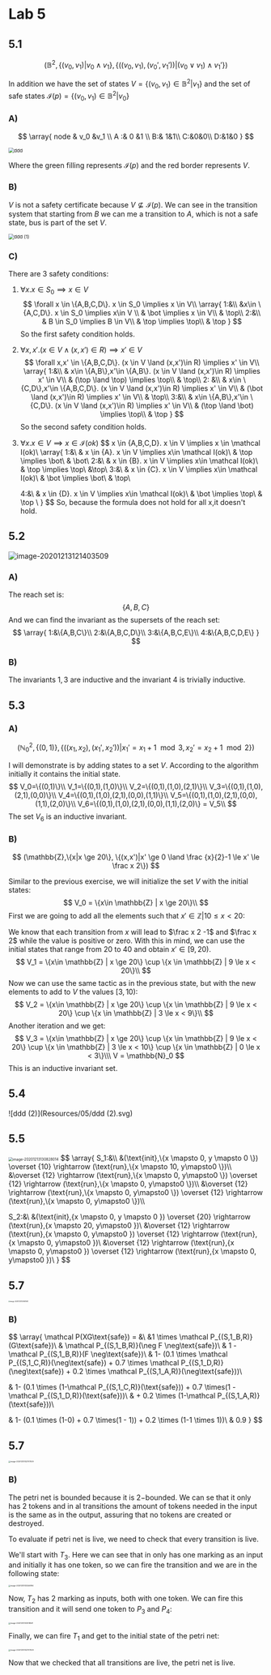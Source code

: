 # Lab 5

## 5.1

$$
(\mathbb B^2, \{(v_0,v_1)|v_0 \land v_1\}, \{((v_0,v_1),(v_0',v_1')) | (v_0 \lor v_1) \land v_1'\})
$$

In addition we have the set of states $V = \{(v_0,v_1) \in \mathbb B^2|v_1\}$ and the set of safe states $\mathcal I(p) = \{(v_0,v_1) \in \mathbb B ^2 | v_0\}$ 

### A)

$$
\array{
node & v_0 &v_1 \\
A :& 0 &1 \\
B:& 1&1\\
C:&0&0\\
D:&1&0
}
$$

<img src="Resources/05/ddd.svg" alt="ddd" style="zoom: 67%;" />

Where the green filling represents $\mathcal I(p)$ and the red border represents $V$.

### B)

 $V$ is not a safety certificate because $V \not \subseteq \mathcal I(p)$. We can see in the transition system that starting from $B$ we can me a transition to $A$, which is not a safe state, bus is part of the set $V$.   

<img src="Resources/05/ddd (1).svg" alt="ddd (1)" style="zoom:67%;" />

### C)

There are 3 safety conditions:

1. $\forall x. x \in S_0 \implies x \in V$
   $$
   \forall x \in \{A,B,C,D\}. x \in S_0 \implies x \in V\\
   \array{
   1:&\\
   &x\in \{A,C,D\}. x \in S_0 \implies x\in V \\
   & \bot \implies x \in V\\ 
   & \top\\
   2:&\\
   & B \in S_0 \implies B \in V\\
   & \top \implies \top\\
   & \top
   }
   $$
   So the first safety condition holds.

2. $\forall x,x'. (x \in V \land (x,x')\in R) \implies x' \in V$
   $$
   \forall x,x' \in \{A,B,C,D\}. (x \in V \land (x,x')\in R) \implies x' \in V\\
   \array{
   1:&\\
   & x\in \{A,B\},x'\in \{A,B\}. (x \in V \land (x,x')\in R) \implies x' \in V\\
   & (\top \land \top) \implies \top\\
   & \top\\
   2: &\\
   & x\in \{C,D\},x'\in \{A,B,C,D\}. (x \in V \land (x,x')\in R) \implies x' \in V\\
   & (\bot \land (x,x')\in R) \implies x' \in V\\
   & \top\\
   3:&\\
   & x\in \{A,B\},x'\in \{C,D\}. (x \in V \land (x,x')\in R) \implies x' \in V\\
   & (\top \land \bot) \implies \top\\
   & \top
   }
   $$
   So the second safety condition holds.

3. $\forall x. x \in V \implies x \in \mathcal I(ok)$
   $$
   x \in \{A,B,C,D\}. x \in V \implies x \in \mathcal I(ok)\\
   \array{
   1:&\\
   & x \in \{A\}. x \in V \implies x\in \mathcal I(ok)\\
   & \top \implies \bot\\
   & \bot\\
   2:&\\
   & x \in \{B\}. x \in V \implies x\in \mathcal I(ok)\\
   & \top \implies \top\\
   &\top\\
   3:&\\
   & x \in \{C\}. x \in V \implies x\in \mathcal I(ok)\\
   & \bot \implies \bot\\
   & \top\\
   
   4:&\\
   & x \in \{D\}. x \in V \implies x\in \mathcal I(ok)\\
   & \bot \implies \top\\
   & \top \\
   }
   $$
   So, because the formula does not hold for all x,it doesn't hold.

## 5.2

![image-20201213121403509](Resources/05/image-20201213121403509.png)

### A)

The reach set is:
$$
\{A,B,C\}
$$
And we can find the invariant as the supersets of the reach set:
$$
\array{
1:&\{A,B,C\}\\
2:&\{A,B,C,D\}\\
3:&\{A,B,C,E\}\\
4:&\{A,B,C,D,E\}
}
$$

### B)

The invariants $1,3$ are inductive and the invariant $4$ is trivially inductive.

## 5.3

### A)

$$
(\mathbb{N}_0^2,\{(0,1)\},\{((x_1,x_2),(x_1',x_2'))| x_1' = x_1 + 1 \mod 3, x_2' = x_2 + 1 \mod 2\})
$$

I will demonstrate is by adding states to a set $V$. According to the algorithm initially it contains the initial state.
$$
V_0=\{(0,1)\}\\
V_1=\{(0,1),(1,0)\}\\
V_2=\{(0,1),(1,0),(2,1)\}\\
V_3=\{(0,1),(1,0),(2,1),(0,0)\}\\
V_4=\{(0,1),(1,0),(2,1),(0,0),(1,1)\}\\
V_5=\{(0,1),(1,0),(2,1),(0,0),(1,1),(2,0)\}\\
V_6=\{(0,1),(1,0),(2,1),(0,0),(1,1),(2,0)\} = V_5\\
$$
The set $V_6$ is an inductive invariant.

### B)

$$
(\mathbb{Z},\{x|x \ge 20\}, \{(x,x')|x' \ge 0 \land \frac {x}{2}-1 \le x' \le \frac x 2\})
$$

Similar to the previous exercise, we will initialize the set $V$ with the initial states:
$$
V_0 = \{x\in \mathbb{Z} | x \ge 20\}\\
$$
First we are going to add all the elements such that $x' \in \mathbb{Z}| 10 \le x < 20$:

We know that each transition from $x$ will lead to $\frac x 2 -1$ and $\frac x 2$ while the value is positive or zero. With this in mind, we can use the initial states that range from $20$ to $40$ and obtain $x' \in [9,20)$.
$$
V_1 = \{x\in \mathbb{Z} | x \ge 20\} \cup \{x \in \mathbb{Z} | 9 \le x < 20\}\\
$$
Now we can use the same tactic as in the previous state, but with the new elements to add to $V$ the values $[3,10)$:
$$
V_2 = \{x\in \mathbb{Z} | x \ge 20\} \cup \{x \in \mathbb{Z} | 9 \le x < 20\} \cup \{x \in \mathbb{Z} | 3 \le x < 9\}\\
$$
Another iteration and we get:
$$
V_3 = \{x\in \mathbb{Z} | x \ge 20\} \cup \{x \in \mathbb{Z} | 9 \le x < 20\} \cup \{x \in \mathbb{Z} | 3 \le x < 10\} \cup \{x \in \mathbb{Z} | 0 \le x < 3\}\\\
V = \mathbb{N}_0
$$
This is an inductive invariant set.

## 5.4

![ddd (2)](Resources/05/ddd (2).svg)

## 5.5

<img src="Resources/05/image-20201213130828014.png" alt="image-20201213130828014" style="zoom:50%;" />
$$
\array{
S_1:&\\
&(\text{init},\{x \mapsto 0, y \mapsto 0 \})
\overset {10} \rightarrow (\text{run},\{x \mapsto 10, y\mapsto0 \})\\
&\overset {12} \rightarrow (\text{run},\{x \mapsto 0, y\mapsto0 \})
\overset {12} \rightarrow (\text{run},\{x \mapsto 0, y\mapsto0 \})\\
&\overset {12} \rightarrow (\text{run},\{x \mapsto 0, y\mapsto0 \})
\overset {12} \rightarrow (\text{run},\{x \mapsto 0, y\mapsto0 \})\\

S_2:&\\
&(\text{init},\{x \mapsto 0, y \mapsto 0 \})
\overset {20} \rightarrow (\text{run},\{x \mapsto 20, y\mapsto0 \})\\
&\overset {12} \rightarrow (\text{run},\{x \mapsto 0, y\mapsto0 \})
\overset {12} \rightarrow (\text{run},\{x \mapsto 0, y\mapsto0 \})\\
&\overset {12} \rightarrow (\text{run},\{x \mapsto 0, y\mapsto0 \})
\overset {12} \rightarrow (\text{run},\{x \mapsto 0, y\mapsto0 \})\\
}
$$

## 5.7

<img src="Resources/05/image-20201213130941583.png" alt="image-20201213130941583" style="zoom:20%;" />

### B)

$$
\array{
\mathcal P(XG\text{safe}) = &\\
&1 \times \mathcal P_{(S,1_B,R)}(G\text{safe})\\
& \mathcal P_{(S,1_B,R)}(\neg F \neg\text{safe})\\
& 1 - \mathcal P_{(S,1_B,R)}(F \neg\text{safe})\\
& 1- (0.1 \times \mathcal P_{(S,1_C,R)}(\neg\text{safe}) + 0.7 \times \mathcal P_{(S,1_D,R)}(\neg\text{safe}) + 0.2 \times \mathcal P_{(S,1_A,R)}(\neg\text{safe}))\\

& 1- (0.1 \times (1-\mathcal P_{(S,1_C,R)}(\text{safe})) + 0.7 \times(1 - \mathcal P_{(S,1_D,R)}(\text{safe}))\\ & + 0.2 \times (1-\mathcal P_{(S,1_A,R)}(\text{safe}))\\

& 1- (0.1 \times (1-0) + 0.7 \times(1 - 1)) + 0.2 \times (1-1 \times 1))\\
& 0.9
}
$$

## 5.7

<img src="Resources/05/image-20201213132707509.png" alt="image-20201213132707509" style="zoom:25%;" />

### B)

The petri net is bounded because it is $2-$bounded. We can se that it only has 2 tokens and in al transitions the amount of tokens needed in the input is the same as in the output, assuring that no tokens are created or destroyed.

To evaluate if petri net is live, we need to check that every transition is live. 

We'll start with $T_3$. Here we can see that in only has one marking as an input and initially it has one token, so we can fire the transition and we are in the following state:

<img src="Resources/05/image-20201213133246194.png" alt="image-20201213133246194" style="zoom:25%;" />

Now, $T_2$ has 2 marking as inputs, both with one token. We can fire this transition and it will send one token to $P_3$ and $P_4$:

<img src="Resources/05/image-20201213133518541.png" alt="image-20201213133518541" style="zoom:25%;" />

Finally, we can fire $T_1$ and get to the initial state of the petri net:

<img src="Resources/05/image-20201213132707509.png" alt="image-20201213132707509" style="zoom:25%;" />

Now that we checked that all transitions are live, the petri net is live.